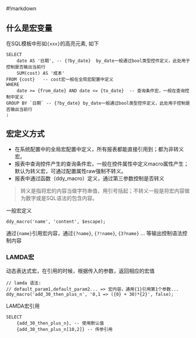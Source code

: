 #!markdown

## 什么是宏变量
在SQL模板中形如`{xxx}`的高亮元素, 如下
```
SELECT
	date AS '日期', -- {?by_date}  by_date一般通过bool类型控件定义，此处用于控制是否输出当前行
	SUM(cost) AS '成本'
FROM {cost}   -- cost宏一般在全局宏配置中定义
WHERE
	date >= {from_date} AND date <= {to_date}  -- 查询条件宏，一般在查询控制中定义
GROUP BY `日期` -- {?by_date} by_date一般通过bool类型控件定义，此处用于控制是否输出当前行
;
```

## 宏定义方式

- 在系统配置中的全局宏配置中定义，所有报表都能直接引用到；都为非转义宏。
- 报表中查询控件产生的查询条件宏，一般在控件属性中定义macro属性产生；默认为转义宏，可通过配置属性raw强制不转义。
- 报表中通过函数（ddy_macro）定义，通过第三参数控制是否转义

> 转义是指将宏的内容当做字符串值，用引号括起；不转义一般是将宏内容做为数字或是SQL语法的包含内容。

一般宏定义
```
ddy_macro('name', 'content', $escape);
```

通过`{name}`引用宏内容，通过`{?name}`, `{?!name}`, `{3?name}` ... 等输出控制语法控制内容


### LAMDA宏
动态表达式宏，在引用的时候，根据传入的参数，返回相应的宏值

```
// lamda 语法:
// default_param1,default_param2... => 宏内容，通用{1}引用第1个参数...
ddy_macro('add_30_then_plus_n', '0,1 => ({0} + 30)*{2}', false);
```

LAMDA宏引用
```
SELECT
	{add_30_then_plus_n}, -- 使用默认值
	{add_30_then_plus_n[10,2]} -- 传参引用
```
